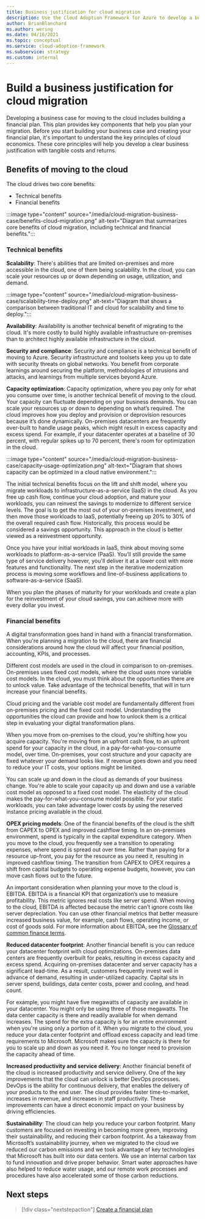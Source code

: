 ```yaml
---
title: Business justification for cloud migration
description: Use the Cloud Adoption Framework for Azure to develop a business case for cloud migration.
author: BrianBlanchard
ms.author: wering
ms.date: 04/16/2021
ms.topic: conceptual
ms.service: cloud-adoption-framework
ms.subservice: strategy
ms.custom: internal
---
```


# Build a business justification for cloud migration

Developing a business case for moving to the cloud includes building a financial plan. This plan provides key components that help you plan your migration. Before you start building your business case and creating your financial plan, it's important to understand the key principles of cloud economics. These core principles will help you develop a clear business justification with tangible costs and returns.

## Benefits of moving to the cloud

The cloud drives two core benefits:

- Technical benefits
- Financial benefits

:::image type="content" source="/media/cloud-migration-business-case/benefits-cloud-migration.png" alt-text="Diagram that summarizes core benefits of cloud migration, including technical and financial benefits.":::

### Technical benefits

**Scalability**: There's abilities that are limited on-premises and more accessible in the cloud, one of them being scalability. In the cloud, you can scale your resources up or down depending on usage, utilization, and demand.

:::image type="content" source="/media/cloud-migration-business-case/scalability-time-deploy.png" alt-text="Diagram that shows a comparison between traditional IT and cloud for scalability and time to deploy.":::

**Availability**: Availability is another technical benefit of migrating to the cloud. It's more costly to build highly available infrastructure on-premises than to architect highly available infrastructure in the cloud.

**Security and compliance**: Security and compliance is a technical benefit of moving to Azure. Security infrastructure and toolsets keep you up to date with security threats on global networks. You benefit from corporate learnings around securing the platform, methodologies of intrusions and attacks, and learnings from multiple services beyond Azure.

**Capacity optimization**: Capacity optimization, where you pay only for what you consume over time, is another technical benefit of moving to the cloud. Your capacity can fluctuate depending on your business demands. You can scale your resources up or down to depending on what’s required.
The cloud improves how you deploy and provision or deprovision resources because it’s done dynamically. On-premises datacenters are frequently over-built to handle usage peaks, which might result in excess capacity and excess spend. For example, if your datacenter operates at a baseline of 30 percent, with regular spikes up to 70 percent, there's room for optimization in the cloud.

:::image type="content" source="/media/cloud-migration-business-case/capacity-usage-optimization.png" alt-text="Diagram that shows capacity can be optimized in a cloud native environment.":::

The initial technical benefits focus on the lift and shift model, where  you migrate workloads to infrastructure-as-a-service (IaaS) in the cloud. As you free up cash flow, continue your cloud adoption, and mature your workloads, you can reinvest the savings to modernize to different service levels. The goal is to get the most out of your on-premises investment, and then move those workloads to IaaS, potentially freeing up 20% to 30% of the overall required cash flow. Historically, this process would be considered a savings opportunity. This approach in the cloud is better viewed as a reinvestment opportunity.

Once you have your initial workloads in IaaS, think about moving some workloads to platform-as-a-service (PaaS). You’ll still provide the same type of service delivery however, you'll deliver it at a lower cost with more features and functionality. The next step in the iterative modernization process is moving some workflows and line-of-business applications to software-as-a-service (SaaS).

When you plan the phases of maturity for your workloads and create a plan for the reinvestment of your cloud savings, you can achieve more with every dollar you invest.

### Financial benefits

A digital transformation goes hand in hand with a financial transformation. When you're planning a migration to the cloud, there are financial considerations around how the cloud will affect your financial position, accounting, KPIs, and processes.

Different cost models are used in the cloud in comparison to on-premises. On-premises uses fixed cost models, where the cloud uses more variable cost models. In the cloud, you must think about the opportunities there are to unlock value. Take advantage of the technical benefits, that will in turn increase your financial benefits.

Cloud pricing and the variable cost model are fundamentally different from on-premises pricing and the fixed cost model. Understanding the opportunities the cloud can provide and how to unlock them is a critical step in evaluating your digital transformation plans.

When you move from on-premises to the cloud, you're shifting how you acquire capacity. You're moving from an upfront cash flow, to an upfront spend for your capacity in the cloud, in a pay-for-what-you-consume model, over time. On-premises, your cost structure and your capacity are fixed whatever your demand looks like. If revenue goes down and you need to reduce your IT costs, your options might be limited.

You can scale up and down in the cloud as demands of your business change. You're able to scale your capacity up and down and use a variable cost model as opposed to a fixed cost model. The elasticity of the cloud makes the pay-for-what-you-consume model possible. For your static workloads, you can take advantage lower costs by using the reserved instance pricing available in the cloud.

**OPEX pricing models**: One of the financial benefits of the cloud is the shift from CAPEX to OPEX and improved cashflow timing. In an on-premises environment, spend is typically in the capital expenditure category. When you move to the cloud, you frequently see a transition to operating expenses, where spend is spread out over time. Rather than paying for a resource up-front, you pay for the resource as you need it, resulting in improved cashflow timing. The transition from CAPEX to OPEX requires a shift from capital budgets to operating expense budgets, however, you can move cash flows out to the future.

An important consideration when planning your move to the cloud is EBITDA. EBITDA is a financial KPI that organization’s use to measure profitability. This metric ignores real costs like server spend. When moving to the cloud, EBITDA is affected because the metric can’t ignore costs like server depreciation. You can use other financial metrics that better measure increased business value, for example, cash flows, operating income, or cost of goods sold.  For more information about EBITDA, see the [Glossary of common finance terms](finance-vocabulary-terms.md).

**Reduced datacenter footprint**: Another financial benefit is you can reduce your datacenter footprint with cloud optimizations. On-premises data centers are frequently overbuilt for peaks, resulting in excess capacity and excess spend. Acquiring on-premises datacenter and server capacity has a significant lead-time. As a result, customers frequently invest well in advance of demand, resulting in under-utilized capacity. Capital sits in server spend, buildings, data center costs, power and cooling, and head count.

For example, you might have five megawatts of capacity are available in your datacenter. You might only be using three of those megawatts. The data center capacity is there and readily available for when demand increases. The spend for the extra capacity is for an entire environment when you're using only a portion of it.
When you migrate to the cloud, you reduce your data center footprint and offload excess capacity and lead time requirements to Microsoft. Microsoft makes sure the capacity is there for you to scale up and down as you need it. You no longer need to provision the capacity ahead of time.

**Increased productivity and service delivery**: Another financial benefit of the cloud is increased productivity and service delivery. One of the key improvements that the cloud can unlock is better DevOps processes. DevOps is the ability for continuous delivery, that enables the delivery of your products to the end user. The cloud provides faster time-to-market, increases in revenue, and increases in staff productivity. These improvements can have a direct economic impact on your business by driving efficiencies.

**Sustainability**: The cloud can help you reduce your carbon footprint. Many customers are focused on investing in becoming more green, improving their sustainability, and reducing their carbon footprint. As a takeaway from Microsoft’s sustainability journey, when we migrated to the cloud we reduced our carbon emissions and we took advantage of key technologies that Microsoft has built into our data centers. We use an internal carbon tax to fund innovation and drive proper behavior. Smart water approaches have also helped to reduce water usage, and our remote work processes and procedures have also accelerated some of those carbon reductions.

## Next steps

> [!div class="nextstepaction"]
> [Create a financial plan](./financial-models.md)
